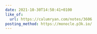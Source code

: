 ```yaml
---
date: 2021-10-30T14:50:41+0100
like_of:
  url: https://calumryan.com/notes/3606
posting_method: https://monocle.p3k.io/
---
```

